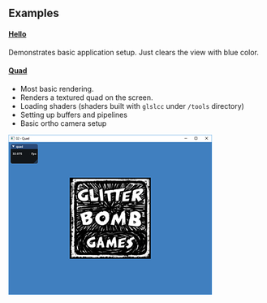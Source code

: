 ## Examples

#### [Hello](https://github.com/septag/rizz/blob/master/examples/01-hello/hello.c)
Demonstrates basic application setup. Just clears the view with blue color.

#### [Quad](https://github.com/septag/rizz/blob/master/examples/02-quad/quad.c)
- Most basic rendering. 
- Renders a textured quad on the screen.
- Loading shaders (shaders built with `glslcc` under `/tools` directory)
- Setting up buffers and pipelines
- Basic ortho camera setup

![02-quad](screenshots/02-quad.png)